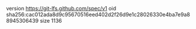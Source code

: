 version https://git-lfs.github.com/spec/v1
oid sha256:cac012ada8d9c95670516eed402d2f26d9e1c28026330e4ba7e9a88945306439
size 1136
